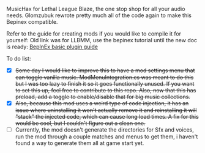MusicHax for Lethal League Blaze, the one stop shop for all your audio needs.
Glomzubuk rewrote pretty much all of the code again to make this Bepinex compatible.

Refer to the guide for creating mods if you would like to compile it for yourself:
Old link was for LLBMM, use the bepinex tutorial until the new doc is ready: [BepInEx basic plugin guide](https://docs.bepinex.dev/master/articles/dev_guide/plugin_tutorial/index.html)

To do list:
- [X] ~~Some day I would like to improve this to have a mod settings menu that can toggle vanilla music. ModMenuIntegration.cs was meant to do this but I was too lazy to finish it so it goes functionally unused. If you want to set this up, feel free to contribute to this repo. Also, now that this has preload, add a toggle to enable/disable that for big music collections.~~
- [X] ~~Also, because this mod uses a weird type of code injection, it has an issue where uninstalling it won't actually remove it and reinstalling it will "stack" the injected code, which can cause long load times. A fix for this would be cool, but I couldn't figure out a clean one.~~ 
- [ ] Currently, the mod doesn't generate the directories for Sfx and voices, run the mod through a couple matches and menus to get them, i haven't found a way to generate them all at game start yet. 
